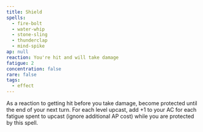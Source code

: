 ```yaml
---
title: Shield
spells:
  - fire-bolt
  - water-whip
  - stone-sling
  - thunderclap
  - mind-spike
ap: null
reaction: You're hit and will take damage
fatigue: 2
concentration: false
rare: false
tags:
  - effect
---
```

As a reaction to getting hit before you take damage, become protected until the end of your next turn. For each level upcast, add +1 to your AC for each fatigue spent to upcast (ignore additional AP cost) while you are protected by this spell.
